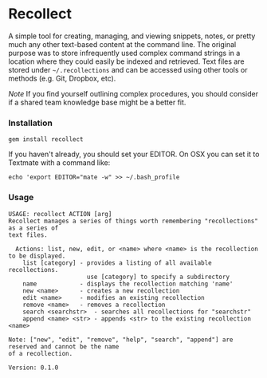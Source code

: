 # Recollect
A simple tool for creating, managing, and viewing snippets, notes, or pretty much any other text-based content at the command line. The original purpose was to store infrequently used complex command strings in a location where they could easily be indexed and retrieved. Text files are stored under `~/.recollections` and can be accessed using other tools or methods (e.g. Git, Dropbox, etc).

*Note* If you find yourself outlining complex procedures, you should consider if a shared team knowledge base might be a better fit.

### Installation

    gem install recollect

If you haven't already, you should set your EDITOR. On OSX you can set it to Textmate with a command like:

    echo 'export EDITOR="mate -w" >> ~/.bash_profile

### Usage

    USAGE: recollect ACTION [arg]
    Recollect manages a series of things worth remembering "recollections" as a series of
    text files.

      Actions: list, new, edit, or <name> where <name> is the recollection to be displayed.
        list [category] - provides a listing of all available recollections.
                          use [category] to specify a subdirectory
        name            - displays the recollection matching 'name'
        new <name>      - creates a new recollection
        edit <name>     - modifies an existing recollection
        remove <name>   - removes a recollection
        search <searchstr>  - searches all recollections for "searchstr"
        append <name> <str> - appends <str> to the existing recollection <name>

    Note: ["new", "edit", "remove", "help", "search", "append"] are reserved and cannot be the name
    of a recollection.

    Version: 0.1.0

